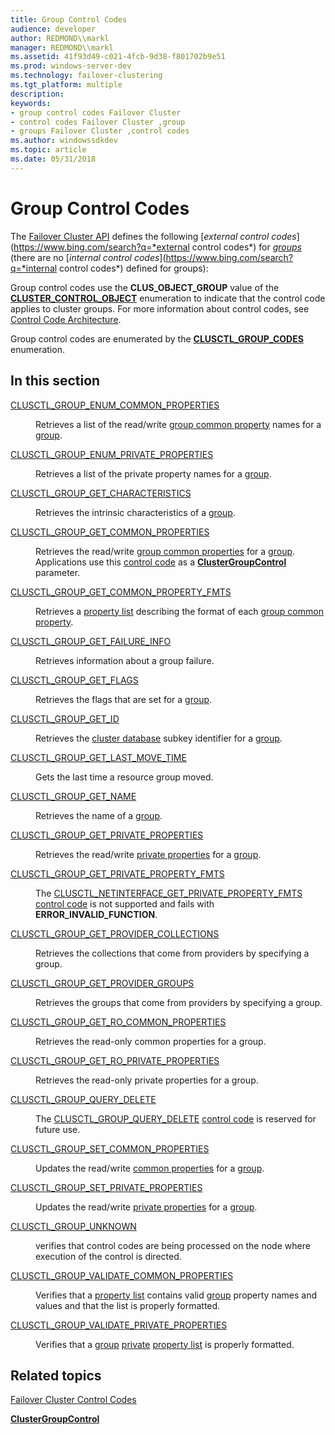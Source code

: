 ```yaml
---
title: Group Control Codes
audience: developer
author: REDMOND\\markl
manager: REDMOND\\markl
ms.assetid: 41f93d49-c021-4fcb-9d38-f801702b9e51
ms.prod: windows-server-dev
ms.technology: failover-clustering
ms.tgt_platform: multiple
description: 
keywords:
- group control codes Failover Cluster
- control codes Failover Cluster ,group
- groups Failover Cluster ,control codes
ms.author: windowssdkdev
ms.topic: article
ms.date: 05/31/2018
---
```


# Group Control Codes

The [Failover Cluster API](the-server-cluster-api.md) defines the following [*external control codes*](https://www.bing.com/search?q=*external control codes*) for [*groups*](https://www.bing.com/search?q=*groups*) (there are no [*internal control codes*](https://www.bing.com/search?q=*internal control codes*) defined for groups):

Group control codes use the **CLUS\_OBJECT\_GROUP** value of the [**CLUSTER\_CONTROL\_OBJECT**](/previous-versions/windows/desktop/api/ClusAPI/ne-clusapi-cluster_control_object) enumeration to indicate that the control code applies to cluster groups. For more information about control codes, see [Control Code Architecture](control-code-architecture.md).

Group control codes are enumerated by the [**CLUSCTL\_GROUP\_CODES**](/previous-versions/windows/desktop/api/ClusAPI/ne-clusapi-clusctl_group_codes) enumeration.

## In this section

<dl> <dt>

[CLUSCTL\_GROUP\_ENUM\_COMMON\_PROPERTIES](clusctl-group-enum-common-properties.md)
</dt> <dd>

Retrieves a list of the read/write [group common property](group-common-properties.md) names for a [group](groups.md).

</dd> <dt>

[CLUSCTL\_GROUP\_ENUM\_PRIVATE\_PROPERTIES](clusctl-group-enum-private-properties.md)
</dt> <dd>

Retrieves a list of the private property names for a [group](groups.md).

</dd> <dt>

[CLUSCTL\_GROUP\_GET\_CHARACTERISTICS](clusctl-group-get-characteristics.md)
</dt> <dd>

Retrieves the intrinsic characteristics of a [group](groups.md).

</dd> <dt>

[CLUSCTL\_GROUP\_GET\_COMMON\_PROPERTIES](clusctl-group-get-common-properties.md)
</dt> <dd>

Retrieves the read/write [group common properties](group-common-properties.md) for a [group](groups.md). Applications use this [control code](about-control-codes.md) as a [**ClusterGroupControl**](/previous-versions/windows/desktop/api/ClusAPI/nf-clusapi-clustergroupcontrol) parameter.

</dd> <dt>

[CLUSCTL\_GROUP\_GET\_COMMON\_PROPERTY\_FMTS](clusctl-group-get-common-property-fmts.md)
</dt> <dd>

Retrieves a [property list](property-lists.md) describing the format of each [group common property](group-common-properties.md).

</dd> <dt>

[CLUSCTL\_GROUP\_GET\_FAILURE\_INFO](clusctl-group-get-failure-info.md)
</dt> <dd>

Retrieves information about a group failure.

</dd> <dt>

[CLUSCTL\_GROUP\_GET\_FLAGS](clusctl-group-get-flags.md)
</dt> <dd>

Retrieves the flags that are set for a [group](groups.md).

</dd> <dt>

[CLUSCTL\_GROUP\_GET\_ID](clusctl-group-get-id.md)
</dt> <dd>

Retrieves the [cluster database](cluster-database.md) subkey identifier for a [group](groups.md).

</dd> <dt>

[CLUSCTL\_GROUP\_GET\_LAST\_MOVE\_TIME](clusctl-group-get-last-move-time.md)
</dt> <dd>

Gets the last time a resource group moved.

</dd> <dt>

[CLUSCTL\_GROUP\_GET\_NAME](clusctl-group-get-name.md)
</dt> <dd>

Retrieves the name of a [group](groups.md).

</dd> <dt>

[CLUSCTL\_GROUP\_GET\_PRIVATE\_PROPERTIES](clusctl-group-get-private-properties.md)
</dt> <dd>

Retrieves the read/write [private properties](private-properties.md) for a [group](groups.md).

</dd> <dt>

[CLUSCTL\_GROUP\_GET\_PRIVATE\_PROPERTY\_FMTS](clusctl-group-get-private-property-fmts.md)
</dt> <dd>

The [CLUSCTL\_NETINTERFACE\_GET\_PRIVATE\_PROPERTY\_FMTS](clusctl-netinterface-get-private-property-fmts.md) [control code](about-control-codes.md) is not supported and fails with **ERROR\_INVALID\_FUNCTION**.

</dd> <dt>

[CLUSCTL\_GROUP\_GET\_PROVIDER\_COLLECTIONS](clusctl-group-get-provider-collections.md)
</dt> <dd>

Retrieves the collections that come from providers by specifying a group.

</dd> <dt>

[CLUSCTL\_GROUP\_GET\_PROVIDER\_GROUPS](clusctl-group-get-provider-groups.md)
</dt> <dd>

Retrieves the groups that come from providers by specifying a group.

</dd> <dt>

[CLUSCTL\_GROUP\_GET\_RO\_COMMON\_PROPERTIES](clusctl-group-get-ro-common-properties.md)
</dt> <dd>

Retrieves the read-only common properties for a group.

</dd> <dt>

[CLUSCTL\_GROUP\_GET\_RO\_PRIVATE\_PROPERTIES](clusctl-group-get-ro-private-properties.md)
</dt> <dd>

Retrieves the read-only private properties for a group.

</dd> <dt>

[CLUSCTL\_GROUP\_QUERY\_DELETE](clusctl-group-query-delete.md)
</dt> <dd>

The [CLUSCTL\_GROUP\_QUERY\_DELETE](clusctl-group-query-delete.md) [control code](about-control-codes.md) is reserved for future use.

</dd> <dt>

[CLUSCTL\_GROUP\_SET\_COMMON\_PROPERTIES](clusctl-group-set-common-properties.md)
</dt> <dd>

Updates the read/write [common properties](common-properties.md) for a [group](groups.md).

</dd> <dt>

[CLUSCTL\_GROUP\_SET\_PRIVATE\_PROPERTIES](clusctl-group-set-private-properties.md)
</dt> <dd>

Updates the read/write [private properties](private-properties.md) for a [group](groups.md).

</dd> <dt>

[CLUSCTL\_GROUP\_UNKNOWN](clusctl-group-unknown.md)
</dt> <dd>

verifies that control codes are being processed on the node where execution of the control is directed.

</dd> <dt>

[CLUSCTL\_GROUP\_VALIDATE\_COMMON\_PROPERTIES](clusctl-group-validate-common-properties.md)
</dt> <dd>

Verifies that a [property list](property-lists.md) contains valid [group](groups.md) property names and values and that the list is properly formatted.

</dd> <dt>

[CLUSCTL\_GROUP\_VALIDATE\_PRIVATE\_PROPERTIES](clusctl-group-validate-private-properties.md)
</dt> <dd>

Verifies that a [group](groups.md) [private](private-properties.md) [property list](property-lists.md) is properly formatted.

</dd> </dl>

## Related topics

<dl> <dt>

[Failover Cluster Control Codes](control-codes.md)
</dt> <dt>

[**ClusterGroupControl**](/previous-versions/windows/desktop/api/ClusAPI/nf-clusapi-clustergroupcontrol)
</dt> </dl>

 

 




